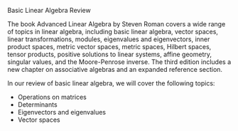 Basic Linear Algebra Review

The book Advanced Linear Algebra by Steven Roman covers a wide range of topics in linear algebra, including basic linear algebra, vector spaces, linear transformations, modules, eigenvalues and eigenvectors, inner product spaces, metric vector spaces, metric spaces, Hilbert spaces, tensor products, positive solutions to linear systems, affine geometry, singular values, and the Moore-Penrose inverse. The third edition includes a new chapter on associative algebras and an expanded reference section.

In our review of basic linear algebra, we will cover the following topics:

- Operations on matrices
- Determinants
- Eigenvectors and eigenvalues
- Vector spaces